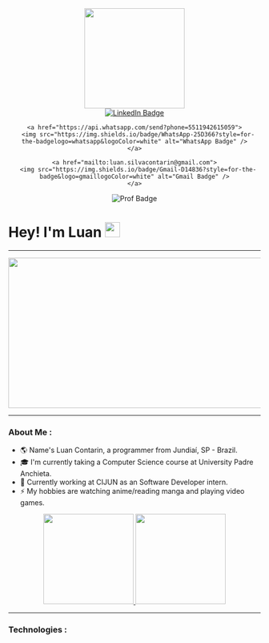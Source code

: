 <div id="header" align="center">
  <img src="https://64.media.tumblr.com/ba8c705edd2bed0a28d9458811155d69tumblr_onxkyoloha1w05w8zo1_500.gifv" width="200" />

  <div id="badges">
    <a href="https://www.linkedin.com/in/luan-cont/">
      <img src="https://img.shields.io/badge/LinkedIn-blue?style=for-the-badgelogo=linkedin&logoColor=white" alt="LinkedIn Badge" />
    </a>

    <a href="https://api.whatsapp.com/send?phone=5511942615059">
      <img src="https://img.shields.io/badge/WhatsApp-25D366?style=for-the-badgelogo=whatsapp&logoColor=white" alt="WhatsApp Badge" />
    </a>

    <a href="mailto:luan.silvacontarin@gmail.com">
      <img src="https://img.shields.io/badge/Gmail-D14836?style=for-the-badge&logo=gmaillogoColor=white" alt="Gmail Badge" />
    </a>

  </div>
  
  <img src="https://komarev.com/ghpvc/?username=LuanContarin&style=flat-square&color=blue" alt="Prof Badge" />
</div>

<h1>
  Hey! I'm Luan
  <img src="https://media.giphy.com/media/hvRJCLFzcasrR4ia7z/giphy.gif" width="30px"/>
</h1>

---

<div align="center">
  <img src="https://i.pinimg.com/originals/02/5f/07/025f077d792552112c069238b76f3bac.png" width="600" height="300"/>
</div>

---

### About Me :

- :earth_americas: Name's Luan Contarin, a programmer from Jundiaí, SP - Brazil.
- :mortar_board: I'm currently taking a Computer Science course at University Padre Anchieta.
- :rocket: Currently working at CIJUN as an Software Developer intern.
- :zap: My hobbies are watching anime/reading manga and playing video games.

<div align="center">
  <a href="https://github.com/LuanContarin">
    <img height="180em" src="https://github-readme-stats.vercel.app/api/top-langs/?username=LuanContarin&layout=compact&langs_count=7&theme=dracula"/>
    <img height="180em" src="https://github-readme-stats.vercel.app/api?username=LuanContarin&show_icons=true&theme=dracula&include_all_commits=true&count_private=true"/>
  </a>
</div>

---

### Technologies :
